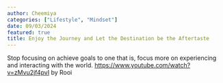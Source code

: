 ```yaml
---
author: Cheemiya
categories: ["Lifestyle", "Mindset"]
date: 09/03/2024
featured: true
title: Enjoy the Journey and Let the Destination be the Aftertaste
---
```


Stop focusing on achieve goals to one that is, focus more on experiencing and interacting with the world.
https://www.youtube.com/watch?v=zMvu2jf4pvI by Rooi